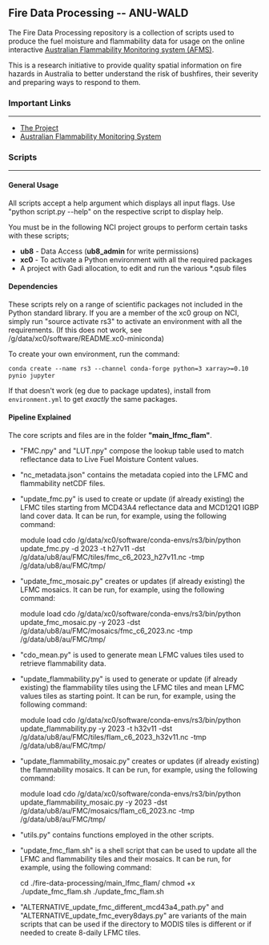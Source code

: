 ## Fire Data Processing -- ANU-WALD

The Fire Data Processing repository is a collection of scripts used to produce the fuel moisture and flammability data for usage on the online interactive [Australian Flammability Monitoring system (AFMS)](http://wenfo.org/afms/).

This is a research initiative to provide quality spatial information on fire hazards in Australia to better understand the risk of bushfires, their severity and preparing ways to respond to them.


### Important Links
---
* [The Project](http://www.bnhcrc.com.au/research/understanding-mitigating-hazards/255)
* [Australian Flammability Monitoring System](http://wenfo.org/afms/)


### Scripts
---

#### General Usage
All scripts accept a help argument which displays all input flags. Use "python script.py --help" on the respective script to display help.

You must be in the following NCI project groups to perform certain tasks with these scripts;

* **ub8** - Data Access (**ub8_admin** for write permissions)
* **xc0** - To activate a Python environment with all the required packages
* A project with Gadi allocation, to edit and run the various \*.qsub files


#### Dependencies
These scripts rely on a range of scientific packages not included in the Python standard library.
If you are a member of the xc0 group on NCI, simply run "source activate rs3" to activate an environment with all the requirements.
(If this does not work, see /g/data/xc0/software/README.xc0-miniconda)

To create your own environment, run the command:

    conda create --name rs3 --channel conda-forge python=3 xarray>=0.10 pynio jupyter

If that doesn't work (eg due to package updates), install from `environment.yml` to get *exactly* the same packages.


#### Pipeline Explained
The core scripts and files are in the folder **"main\_lfmc\_flam"**.
* "FMC.npy" and "LUT.npy" compose the lookup table used to match reflectance data to Live Fuel Moisture Content values.
* "nc_metadata.json" contains the metadata copied into the LFMC and flammability netCDF files.
* "update\_fmc.py" is used to create or update (if already existing) the LFMC tiles starting from MCD43A4 reflectance data and MCD12Q1 IGBP land cover data. It can be run, for example, using the following command:

    module load cdo
    /g/data/xc0/software/conda-envs/rs3/bin/python update\_fmc.py -d 2023 -t h27v11 -dst /g/data/ub8/au/FMC/tiles/fmc\_c6\_2023\_h27v11.nc -tmp /g/data/ub8/au/FMC/tmp/

* "update\_fmc\_mosaic.py" creates or updates (if already existing) the LFMC mosaics. It can be run, for example, using the following command:

    module load cdo
    /g/data/xc0/software/conda-envs/rs3/bin/python update\_fmc\_mosaic.py -y 2023 -dst /g/data/ub8/au/FMC/mosaics/fmc\_c6\_2023.nc -tmp /g/data/ub8/au/FMC/tmp/

* "cdo_mean.py" is used to generate mean LFMC values tiles used to retrieve flammability data.
* "update\_flammability.py" is used to generate or update (if already existing) the flammability tiles using the LFMC tiles and mean LFMC values tiles as starting point. It can be run, for example, using the following command:

    module load cdo
    /g/data/xc0/software/conda-envs/rs3/bin/python update\_flammability.py -y 2023 -t h32v11 -dst /g/data/ub8/au/FMC/tiles/flam\_c6\_2023\_h32v11.nc -tmp /g/data/ub8/au/FMC/tmp/

* "update\_flammability\_mosaic.py" creates or updates (if already existing) the flammability mosaics. It can be run, for example, using the following command:

    module load cdo
    /g/data/xc0/software/conda-envs/rs3/bin/python update\_flammability\_mosaic.py -y 2023 -dst /g/data/ub8/au/FMC/mosaics/flam\_c6\_2023.nc -tmp /g/data/ub8/au/FMC/tmp/

* "utils.py" contains functions employed in the other scripts.
* "update\_fmc\_flam.sh" is a shell script that can be used to update all the LFMC and flammability tiles and their mosaics. It can be run, for example, using the following command:

    cd ./fire-data-processing/main\_lfmc\_flam/
    chmod +x ./update\_fmc\_flam.sh
    ./update\_fmc\_flam.sh

* "ALTERNATIVE\_update\_fmc\_different\_mcd43a4\_path.py" and "ALTERNATIVE\_update\_fmc\_every8days.py" are variants of the main scripts that can be used if the directory to MODIS tiles is different or if needed to create 8-daily LFMC tiles.





